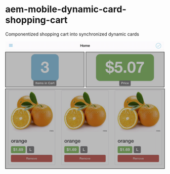 # aem-mobile-dynamic-card-shopping-cart
Componentized shopping cart into synchronized dynamic cards

![Dynamic Cards Layout](/images/layout.png "Dynamic Cards Layout")
